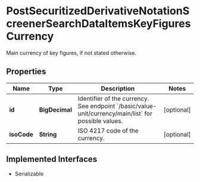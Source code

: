 

# PostSecuritizedDerivativeNotationScreenerSearchDataItemsKeyFiguresCurrency

Main currency of key figures, if not stated otherwise.

## Properties

Name | Type | Description | Notes
------------ | ------------- | ------------- | -------------
**id** | **BigDecimal** | Identifier of the currency. See endpoint &#x60;/basic/value-unit/currency/main/list&#x60; for possible values. |  [optional]
**isoCode** | **String** | ISO 4217 code of the currency. |  [optional]


## Implemented Interfaces

* Serializable


